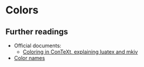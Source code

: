 # Colors

## Further readings

- Official documents:
    - [Coloring in ConTeXt, explaining luatex and mkiv](http://www.pragma-ade.nl/general/manuals/colors-mkiv.pdf)
- [Color names](../appendix/color-table)
